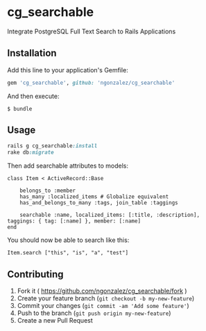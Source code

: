 # cg_searchable

Integrate PostgreSQL Full Text Search to Rails Applications

## Installation

Add this line to your application's Gemfile:

```ruby
gem 'cg_searchable', github: 'ngonzalez/cg_searchable'
```

And then execute:

    $ bundle

## Usage

```ruby
rails g cg_searchable:install
rake db:migrate
```

Then add searchable attributes to models:
```
class Item < ActiveRecord::Base

    belongs_to :member
    has_many :localized_items # Globalize equivalent
    has_and_belongs_to_many :tags, join_table :taggings

    searchable :name, localized_items: [:title, :description], taggings: { tag: [:name] }, member: [:name]
end
```

You should now be able to search like this:
```
Item.search ["this", "is", "a", "test"]
```

## Contributing

1. Fork it ( https://github.com/ngonzalez/cg_searchable/fork )
2. Create your feature branch (`git checkout -b my-new-feature`)
3. Commit your changes (`git commit -am 'Add some feature'`)
4. Push to the branch (`git push origin my-new-feature`)
5. Create a new Pull Request
